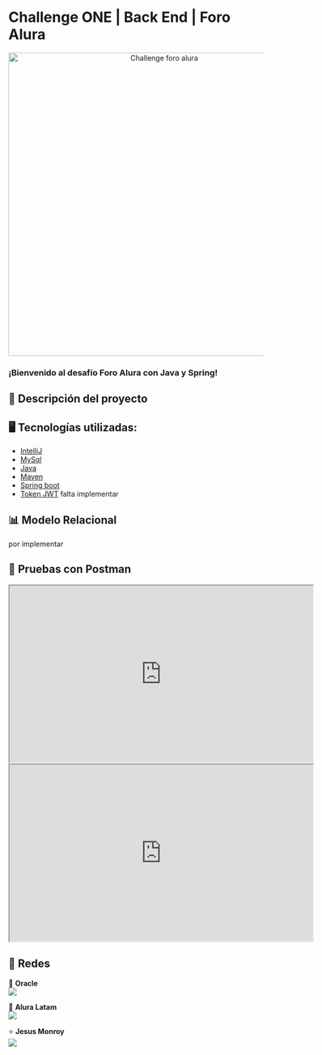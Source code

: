 # Challenge ONE | Back End | Foro Alura

<p style="text-align: center">
     <img width="600" src="https://user-images.githubusercontent.com/98346054/266804786-f91b0de5-4842-4263-ae58-f17cd3b13cc8.png" alt="Challenge foro alura">
</p>

### ¡Bienvenido al desafío Foro Alura con Java y Spring!

## 🚧 Descripción del proyecto

## 🖥️ Tecnologías utilizadas:

- [IntelliJ](https://www.jetbrains.com/idea/)
- [MySql](https://www.mysql.com/)
- [Java](https://www.java.com/en/)
- [Maven](https://maven.apache.org/)
- [Spring boot](https://spring.io/projects/spring-boot)
- [Token JWT](https://jwt.io/) falta implementar


## 📊 Modelo Relacional

por implementar

## 📝 Pruebas con Postman

<iframe width="600" height="350" src="https://www.youtube.com/embed/live/fYfQIWuwaLk">
</iframe>

<iframe width="600" height="350" src="https://www.youtube.com/embed/VAbWuz-693M">
</iframe>


## 🔀 Redes

🧡 <strong>Oracle</strong></br>
<a href="https://www.linkedin.com/company/oracle/" target="_blank">
<img src="https://img.shields.io/badge/-LinkedIn-%230077B5?style=for-the-badge&logo=linkedin&logoColor=white" target="_blank"></a>

💙 <strong>Alura Latam</strong></br>
<a href="https://www.linkedin.com/company/alura-latam/mycompany/" target="_blank">
<img src="https://img.shields.io/badge/-LinkedIn-%230077B5?style=for-the-badge&logo=linkedin&logoColor=white" target="_blank"></a>

⭐ <strong>Jesus Monroy</strong></br>
<a href="https://www.linkedin.com/in/jesusmonroygarces/" target="_blank">
<img src="https://img.shields.io/badge/-LinkedIn-%230077B5?style=for-the-badge&logo=linkedin&logoColor=white" target="_blank"></a>